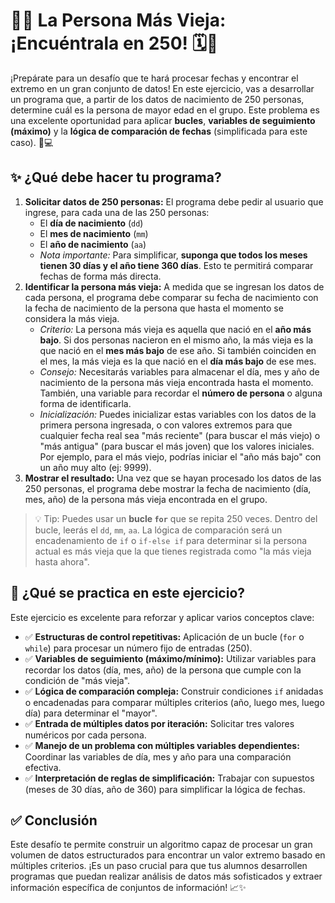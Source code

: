 # 👵👴 La Persona Más Vieja: ¡Encuéntrala en 250! 🗓️👑

¡Prepárate para un desafío que te hará procesar fechas y encontrar el extremo en un gran conjunto de datos! En este ejercicio, vas a desarrollar un programa que, a partir de los datos de nacimiento de 250 personas, determine cuál es la persona de mayor edad en el grupo. Este problema es una excelente oportunidad para aplicar **bucles**, **variables de seguimiento (máximo)** y la **lógica de comparación de fechas** (simplificada para este caso). 🧠💻

## ✨ ¿Qué debe hacer tu programa?

1.  **Solicitar datos de 250 personas:** El programa debe pedir al usuario que ingrese, para cada una de las 250 personas:
    - El **día de nacimiento** (`dd`)
    - El **mes de nacimiento** (`mm`)
    - El **año de nacimiento** (`aa`)
    - _Nota importante:_ Para simplificar, **suponga que todos los meses tienen 30 días y el año tiene 360 días**. Esto te permitirá comparar fechas de forma más directa.
2.  **Identificar la persona más vieja:** A medida que se ingresan los datos de cada persona, el programa debe comparar su fecha de nacimiento con la fecha de nacimiento de la persona que hasta el momento se considera la más vieja.
    - _Criterio:_ La persona más vieja es aquella que nació en el **año más bajo**. Si dos personas nacieron en el mismo año, la más vieja es la que nació en el **mes más bajo** de ese año. Si también coinciden en el mes, la más vieja es la que nació en el **día más bajo** de ese mes.
    - _Consejo:_ Necesitarás variables para almacenar el día, mes y año de nacimiento de la persona más vieja encontrada hasta el momento. También, una variable para recordar el **número de persona** o alguna forma de identificarla.
    - _Inicialización:_ Puedes inicializar estas variables con los datos de la primera persona ingresada, o con valores extremos para que cualquier fecha real sea "más reciente" (para buscar el más viejo) o "más antigua" (para buscar el más joven) que los valores iniciales. Por ejemplo, para el más viejo, podrías iniciar el "año más bajo" con un año muy alto (ej: 9999).
3.  **Mostrar el resultado:** Una vez que se hayan procesado los datos de las 250 personas, el programa debe mostrar la fecha de nacimiento (día, mes, año) de la persona más vieja encontrada en el grupo.

> 💡 Tip: Puedes usar un **bucle `for`** que se repita 250 veces. Dentro del bucle, leerás el `dd`, `mm`, `aa`. La lógica de comparación será un encadenamiento de `if` o `if-else if` para determinar si la persona actual es más vieja que la que tienes registrada como "la más vieja hasta ahora".

## 🧠 ¿Qué se practica en este ejercicio?

Este ejercicio es excelente para reforzar y aplicar varios conceptos clave:

- ✅ **Estructuras de control repetitivas:** Aplicación de un bucle (`for` o `while`) para procesar un número fijo de entradas (250).
- ✅ **Variables de seguimiento (máximo/mínimo):** Utilizar variables para recordar los datos (día, mes, año) de la persona que cumple con la condición de "más vieja".
- ✅ **Lógica de comparación compleja:** Construir condiciones `if` anidadas o encadenadas para comparar múltiples criterios (año, luego mes, luego día) para determinar el "mayor".
- ✅ **Entrada de múltiples datos por iteración:** Solicitar tres valores numéricos por cada persona.
- ✅ **Manejo de un problema con múltiples variables dependientes:** Coordinar las variables de día, mes y año para una comparación efectiva.
- ✅ **Interpretación de reglas de simplificación:** Trabajar con supuestos (meses de 30 días, año de 360) para simplificar la lógica de fechas.

## ✅ Conclusión

Este desafío te permite construir un algoritmo capaz de procesar un gran volumen de datos estructurados para encontrar un valor extremo basado en múltiples criterios. ¡Es un paso crucial para que tus alumnos desarrollen programas que puedan realizar análisis de datos más sofisticados y extraer información específica de conjuntos de información! 📈✨
